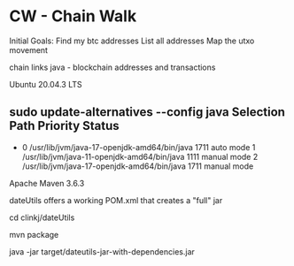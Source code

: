 # CW - Chain Walk
Initial Goals:
  Find my btc addresses
  List all addresses
  Map the utxo movement



chain links java - blockchain addresses and transactions

Ubuntu 20.04.3 LTS

sudo update-alternatives --config java
  Selection    Path                                         Priority   Status
------------------------------------------------------------
* 0            /usr/lib/jvm/java-17-openjdk-amd64/bin/java   1711      auto mode
  1            /usr/lib/jvm/java-11-openjdk-amd64/bin/java   1111      manual mode
  2            /usr/lib/jvm/java-17-openjdk-amd64/bin/java   1711      manual mode

Apache Maven 3.6.3

dateUtils offers a working POM.xml that creates a "full" jar

cd clinkj/dateUtils

mvn package

java -jar target/dateutils-jar-with-dependencies.jar 
